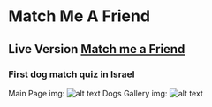 # Match Me A Friend
## Live Version [Match me a Friend ](https://dog-matching.web.app)
### First dog match quiz in Israel
Main  Page img:  ![alt text](https://i.ibb.co/0CC57y5/gallery.png "gallery")
Dogs Gallery img:  ![alt text](https://i.ibb.co/0CC57y5/gallery.png "gallery")



